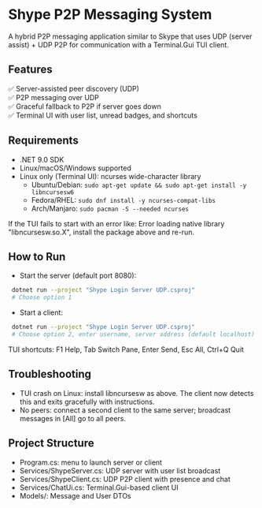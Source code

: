 # Shype P2P Messaging System

A hybrid P2P messaging application similar to Skype that uses UDP (server assist) + UDP P2P for communication with a Terminal.Gui TUI client.

## Features

✅ Server-assisted peer discovery (UDP)  
✅ P2P messaging over UDP  
✅ Graceful fallback to P2P if server goes down  
✅ Terminal UI with user list, unread badges, and shortcuts  

## Requirements
- .NET 9.0 SDK
- Linux/macOS/Windows supported
- Linux only (Terminal UI): ncurses wide-character library
  - Ubuntu/Debian: `sudo apt-get update && sudo apt-get install -y libncursesw6`
  - Fedora/RHEL: `sudo dnf install -y ncurses-compat-libs`
  - Arch/Manjaro: `sudo pacman -S --needed ncurses`

If the TUI fails to start with an error like: Error loading native library "libncursesw.so.X", install the package above and re-run.

## How to Run

- Start the server (default port 8080):
```bash
 dotnet run --project "Shype Login Server UDP.csproj"
 # Choose option 1
```

- Start a client:
```bash
 dotnet run --project "Shype Login Server UDP.csproj"
 # Choose option 2, enter username, server address (default localhost)
```

TUI shortcuts: F1 Help, Tab Switch Pane, Enter Send, Esc All, Ctrl+Q Quit

## Troubleshooting
- TUI crash on Linux: install libncursesw as above. The client now detects this and exits gracefully with instructions.
- No peers: connect a second client to the same server; broadcast messages in [All] go to all peers.

## Project Structure
- Program.cs: menu to launch server or client
- Services/ShypeServer.cs: UDP server with user list broadcast
- Services/ShypeClient.cs: UDP P2P client with presence and chat
- Services/ChatUi.cs: Terminal.Gui-based client UI
- Models/: Message and User DTOs

